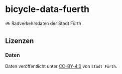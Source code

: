 # bicycle-data-fuerth

🚲 Radverkehrsdaten der Stadt Fürth

## Lizenzen

### Daten

Daten veröffentlicht unter [CC-BY-4.0](https://creativecommons.org/licenses/by/4.0/deed.de) von `Stadt Fürth`.

